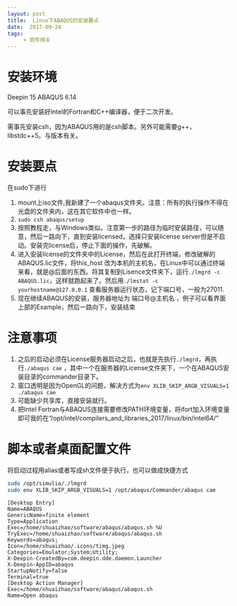 ```yaml
---
layout: post
title:  Linux下ABAQUS的安装要点
date:  2017-09-24
tags: 
     - 软件相关
---
```



# 安装环境

Deepin 15 ABAQUS 6.14

可以事先安装好Intel的Fortran和C++编译器，便于二次开发。

需事先安装csh，因为ABAQUS用的是csh脚本。另外可能需要g++，libstdc++5。与版本有关。

# 安装要点

在sudo下进行

1. mount上iso文件,我新建了一个abaqus文件夹。注意：所有的执行操作不得在光盘的文件夹内，这在其它软件中也一样。
2.  ``` sudo csh abaqus/setup ```
3.  按照教程走，与Windows类似。注意第一步的路径为临时安装路径，可以随意，然后一路向下，直到安装licensed，选择只安装license server但是不启动。安装完license后，停止下面的操作，先破解。
4.  进入安装license的文件夹中的License，然后在此打开终端，修改破解的ABAQUS.lic文件，将this_host 改为本机的主机名，在Linux中可以通过终端来看，就是@后面的东西。将其复制到Lisence文件夹下，运行``` ./lmgrd -c ABAQUS.lic ```，这样就跑起来了。然后用``` ./lmstat -c yourhostname@127.0.0.1 ``` 查看服务器运行状态，记下端口号，一般为27011.
5.  现在继续ABAQUS的安装，服务器地址为   端口号@主机名 ，例子可以看界面上部的Example，然后一路向下，安装结束

# 注意事项

1.  之后的启动必须在License服务器启动之后，也就是先执行``` ./lmgrd ```，再执行``` ./abaqus cae ``` ，其中一个在服务器的License文件夹下，一个在ABAQUS安装目录的commander目录下。
2.  窗口透明是因为OpenGL的问题，解决方式为``` env XLIB_SKIP_ARGB_VISUALS=1 ./abaqus cae ```
3.  可能缺少共享库，直接安装就行。
4.  把Intel Fortran与ABAQUS连接需要修改PATH环境变量，将ifort加入环境变量即可我的在“/opt/intel/compilers_and_libraries_2017/linux/bin/intel64/”

# 脚本或者桌面配置文件

将启动过程用alias或者写成sh文件便于执行，也可以做成快捷方式
``` sh
sudo /opt/simulia/./lmgrd
sudo env XLIB_SKIP_ARGB_VISUALS=1 /opt/abaqus/Commander/abaqus cae
```
```desktop
[Desktop Entry]
Name=ABAQUS
GenericName=finite element
Type=Application
Exec=/home/shuaizhao/software/abaqus/abaqus.sh %U
TryExec=/home/shuaizhao/software/abaqus/abaqus.sh
Keywords=abaqus;
Icon=/home/shuaizhao/.icons/timg.jpeg
Categories=Emulator;System;Utility;
X-Deepin-CreatedBy=com.deepin.dde.daemon.Launcher
X-Deepin-AppID=abaqus
StartupNotify=false
Terminal=true
[Desktop Action Manager]
Exec=/home/shuaizhao/software/abaqus/abaqus.sh
Name=Open abaqus
```